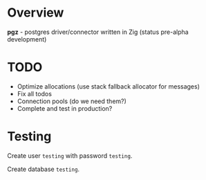 # Overview

**pgz** - postgres driver/connector written in Zig (status pre-alpha development)

# TODO

- Optimize allocations (use stack fallback allocator for messages)
- Fix all todos
- Connection pools (do we need them?)
- Complete and test in production?

# Testing

Create user `testing` with password `testing`.

Create database `testing`.

